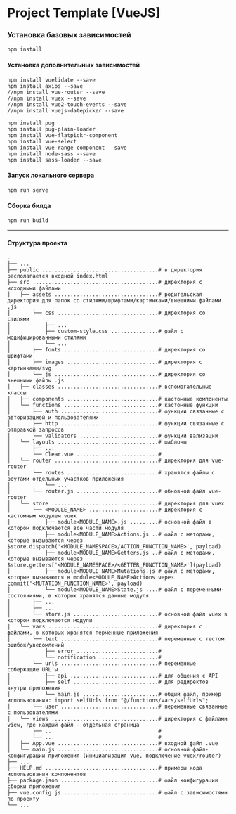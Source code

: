 # Project Template [VueJS]

### Установка базовых зависимостей
```
npm install
```

#### Установка дополнительных зависимостей
```
npm install vuelidate --save
npm install axios --save
//npm install vue-router --save
//npm install vuex --save
//npm install vue2-touch-events --save
//npm install vuejs-datepicker --save

npm install pug
npm install pug-plain-loader
npm install vue-flatpickr-component
npm install vue-select
npm install vue-range-component --save
npm install node-sass --save
npm install sass-loader --save
```

#### Запуск локального сервера
```
npm run serve
```

#### Сборка билда
```
npm run build
```
---
#### Структура проекта
    .
    ├── ...
    ├── public .....................................# в директория располагается входной index.html
    ├── src ........................................# директория с исходными файлами
    │   ├── assets .................................# родительская директория для папок со стилями/шрифтами/картинками/внешними файлами .js
    │       └── css ................................# директория со стилями
    │           ├── ...
    │           ├── custom-style.css ...............# файл с модифицированными стилями
    │           └── ...
    │       ├── fonts ..............................# директория со шрифтами
    │       ├── images .............................# директория с картинками/svg
    │       └── js .................................# директория со внешними файлы .js
    │   ├── classes ................................# вспомогательные классы
    │   ├── components .............................# кастомные компоненты
    │   └── functions ..............................# кастомные функции
    │       ├── auth ...............................# функции связанные с авторизацией и пользователями
    │       ├── http ...............................# функции связанные с отправкой запросов
    │       └── validators .........................# функции вализации
    │   └── layouts ................................# шаблоны
    │       ├── ...
    │       └── Clear.vue ..........................# 
    │   └── router .................................# директория для vue-router
    │       └── routes .............................# хранятся файлы с роутами отдельных участков приложения
    │           └── ...
    │       └── router.js ..........................# обновной файл vue-router
    │   └── store ..................................# директория для vuex
    │       └── <MODULE_NAME> ......................# директория с кастомным модулем vuex
    │           ├── module<MODULE_NAME>.js .........# основной файл в котором подключаются все части модуля
    │           ├── module<MODULE_NAME>Actions.js ..# файл с методами, которые вызываются через $store.dispatch('<MODULE_NAMESPACE>/ACTION_FUNCTION_NAME>', payload)
    │           ├── module<MODULE_NAME>Getters.js ..# файл с методами, которые вызываются через $store.getters['<MODULE_NAMESPACE>/<GETTER_FUNCTION_NAME>'](payload)
    │           ├── module<MODULE_NAME>Mutations.js # файл с методами, которые вызываются в module<MODULE_NAME>Actions через commit('<MUTATION_FUNCTION_NAME>', payload)
    │           └── module<MODULE_NAME>State.js ....# файл с переменными-состояниями, в которых хранятся данные модуля
    │       ├── ...
    │       ├── ...
    │       └── store.js ...........................# основной файл vuex в котором подключаются модули
    │   └── vars ...................................# директория с файлами, в которых хранятся перменные приложения
    │       └── text ...............................# переменные с тестом ошибок/уведомлений
    │           ├── error ..........................# 
    │           └── notification ...................# 
    │       └── urls ...............................# переменные собержащие URL'ы
    │           ├── api ............................# для общения с API
    │           ├── self ...........................# для редиректов внутри приложения
    │           └── main.js ........................# общий файл, пример использования: import selfUrls from "@/functions/vars/selfUrls";
    │       └── user ...............................# переменные связанные с пользователями
    │   └── views ..................................# директория с файлами view, где каждый файл - отдельная страница
    │       ├── ...                                 # 
    │       └── ...                                 # 
    │   ├── App.vue ................................# входной файл .vue
    │   └── main.js ................................# основной файл-конфигурации приложения (инициализация Vue, подключение vuex/router)
    ├── ...
    ├── HELP.md ....................................# примеры кода использования компонентов
    ├── package.json ...............................# файл конфигурации сборки приложения
    ├── vue.config.js ..............................# файл с зависимостями по проекту
    └── ...